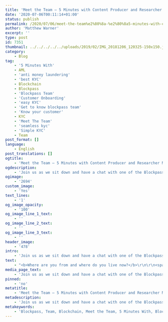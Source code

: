 ```yaml
---
title: 'Meet the Team — 5 Minutes with Content Producer and Researcher Matthew Warner'
date: '2020-07-06T00:11:14+01:00'
status: publish
permalink: /2020/07/06/meet-the-team%e2%80%8a-%e2%80%8a5-minutes-with-content-producer-and-researcher-matthew-warner
author: 'Matthew Warner'
excerpt: ''
type: post
id: 7351
thumbnail: ../../../../../uploads/2019/02/IMG_20181206_120325-150x150.jpg
category:
    - Blog
tag:
    - '5 Minutes With'
    - AML
    - 'anti money laundering'
    - 'best KYC'
    - Blockchain
    - Blockpass
    - 'Blockpass Team'
    - 'Customer Onboarding'
    - 'easy KYC'
    - 'Get to know blockpass team'
    - 'Know your customer'
    - KYC
    - 'Meet The Team'
    - 'seamless kyc'
    - 'Simple KYC'
    - Team
post_format: []
language:
    - English
post_translations: []
ogtitle:
    - 'Meet the Team — 5 Minutes with Content Producer and Researcher Matthew Warner'
ogdescription:
    - 'Join us as we sit down and have a chat with one of the Blockpass team to find out about them, their work, and their thoughts on blockchain technology. '
ogimage:
    - '2694'
custom_image:
    - 'Yes'
text_lines:
    - '1'
og_image_opacity:
    - '100'
og_image_line_1_text:
    - ''
og_image_line_2_text:
    - ''
og_image_line_3_text:
    - ''
header_image:
    - '478'
intro:
    - 'Join us as we sit down and have a chat with one of the Blockpass team to find out about them, their work, and their thoughts on blockchain technology. '
text:
    - "<b>Where are you from and where do you live now?</b>\r\n\r\n<span style=\"font-weight: 400;\">I’m from the UK, although I've spent some time in a number of different countries. I currently live just outside London.</span>\r\n\r\n&nbsp;\r\n\r\n<b>What is your work background and how did you first get involved in Blockpass?</b>\r\n\r\n<span style=\"font-weight: 400;\">After leaving school I participated in the Year in Industry programme and was placed with DSTL before attending the University of Warwick to earn my Engineering degree. Afterwards I decided to pursue another path and worked as a SEN assistant in a school before taking a PGCE course with Buckingham University and training to be a teacher. Following this I changed direction once more and began writing for a couple of online cryptocurrency and blockchain news sites. Whilst I was working in the area I was introduced to Blockpass and shortly after, as Blockpass was preparing to launch, I was asked to join the team!\_</span>\r\n\r\n&nbsp;\r\n\r\n<b>What is your role at Blockpass and what does a typical day look like?</b>\r\n\r\n<span style=\"font-weight: 400;\">I have a variety of roles and responsibilities at Blockpass which mostly includes researching, editing and writing articles and blogs; giving and covering presentations and talks; attending, assisting and hosting events, and a number of other duties. On a typical day I'll either be looking at bunch of sources for an article I'm writing, writing said article, or putting together the Blockpass newsletter.\_</span>\r\n\r\n&nbsp;\r\n\r\n<b>What is something you’ve been proud of whilst working at Blockpass?</b>\r\n\r\n<span style=\"font-weight: 400;\">There are quite a few accomplishments that I’ve been proud of during my time at Blockpass - helping with the initial product launch, the Blockpass Identity Lab launch event, and a number of articles I’ve researched and written - but I think the thing I’ve been most proud of was an event</span>\_in Gibraltar\_I attended as a speaker on behalf of Blockpass. The feedback on my\_ presentation was some of the best I've ever received and even included a group approaching me at a different event months later to compliment me on my talk!\r\n\r\n&nbsp;\r\n\r\n<b>What do you think blockchain or crypto’s biggest potential is?</b>\r\n\r\n<span style=\"font-weight: 400;\">I think the potential of decentralisation to open up new markets, improve efficiency and enable automation is key. On top of that there are all the other opportunities it brings in revolutionising the way transactions happen and opening up an economy which can create opportunities for everyone, regardless of their social or political situation.\_</span>\r\n\r\n&nbsp;\r\n\r\n<b>Where do you see the industry headed over the next 5 years?</b>\r\n\r\n<span style=\"font-weight: 400;\">Hopefully we’ll see the increased adoption of blockchain solutions and cryptocurrencies until they begin to be a normal topic of conversation rather than a novelty to the majority of the population. The huge potential benefits and opportunities they could bring are not yet being fully realised, so with any luck some of the amazing work being done in numerous areas will receive the recognition it deserves soon.\_</span>\r\n\r\n&nbsp;\r\n\r\n<b>Which hobby or activity are you particularly enjoying at the moment and why?</b>\r\n\r\n<span style=\"font-weight: 400;\">At the moment I’m really enjoying RPGs - particularly Dungeons and Dragons (5th Edition) and Star Wars (Saga Edition). They’re a great way to be creative, tell stories and hang out with friends, and they seem to be enjoying a resurgence in popularity with some excellent streams like Critical Role, and more accessible game systems. A number of online methods of playing have also allowed my games to continue through lockdown here in the UK which has been a welcome relief to the isolation of social distancing.\_\_</span>\r\n\r\n&nbsp;\r\n\r\n<b>If you could spend a day with anyone, real or fictional, who would it be and why?</b>\r\n\r\n<span style=\"font-weight: 400;\">The temptation to spend the day eating with Bilbo Baggins in Bag End is pretty high but I don’t think I could pass up the opportunity to meet Archimedes, the mathematician and engineer from Syracuse who lived in the third century BC. I'd love the chance to talk to him and find out how his mind worked, or maybe even hear about some of his findings and ideas that have been lost over the past couple of millennia. I’m sure if he’d been born in modern times he’d be working on blockchain and other cutting edge technologies. </span>"
media_page_text:
    - 'Join us as we sit down and have a chat with one of the Blockpass team to find out about them, their work, and their thoughts on blockchain technology. '
pinned:
    - 'no'
metatitle:
    - 'Meet the Team — 5 Minutes with Content Producer and Researcher Matthew Warner'
metadescription:
    - 'Join us as we sit down and have a chat with one of the Blockpass team to find out about them, their work, and their thoughts on blockchain technology. '
metakeywords:
    - 'Blockpass, Team, Blockchain, Meet the Team, 5 Minutes With, Blockpass Team, Get to know blockpass team, kyc, know your customer, AML, anti money laundering, best kyc, seamless kyc, easy kyc, simple kyc, customer onboarding'
---
```

<!DOCTYPE html PUBLIC "-//W3C//DTD HTML 4.0 Transitional//EN" "http://www.w3.org/TR/REC-html40/loose.dtd">
<?xml encoding="UTF-8">
